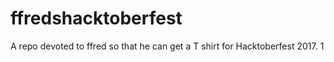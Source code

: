 # ffredshacktoberfest
A repo devoted to ffred so that he can get a T shirt for Hacktoberfest 2017.
1
